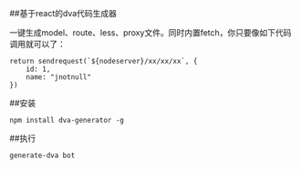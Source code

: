 ##基于react的dva代码生成器

一键生成model、route、less、proxy文件。同时内置fetch，你只要像如下代码调用就可以了：

	return sendrequest(`${nodeserver}/xx/xx/xx`, {
		id: 1,
		name: "jnotnull"
    })

##安装 

	npm install dva-generator -g

##执行

	generate-dva bot

